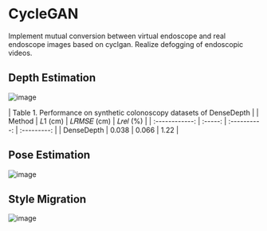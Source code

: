 # CycleGAN
Implement mutual conversion between virtual endoscope and real endoscope images based on cyclgan. Realize defogging of endoscopic videos.

## Depth Estimation

![image](https://github.com/snake-head/CycleGAN/assets/62976678/45fd74c4-2f96-4679-823c-5b718add1883)

|          Table 1. Performance on synthetic colonoscopy datasets of DenseDepth          |
|     Method     | 𝐿1 (cm) | 𝐿𝑅𝑀𝑆𝐸 (cm) | 𝐿𝑟𝑒𝑙 (%) |
| :------------: | :-----: | :----------: | :---------: |
|  DenseDepth    |  0.038  |    0.066     |    1.22     |

## Pose Estimation

![image](https://github.com/snake-head/CycleGAN/assets/62976678/184dc680-556a-44bc-bb14-7541b2c0e3c7)

## Style Migration

![image](https://github.com/snake-head/CycleGAN/assets/62976678/5c0a6e66-4203-435d-8a92-462282c1808b)
